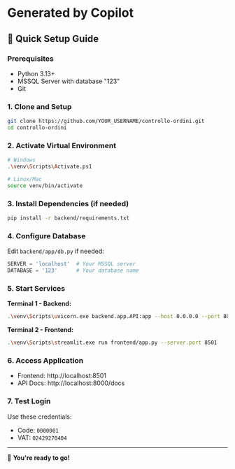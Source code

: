 # Generated by Copilot
## 🚀 Quick Setup Guide

### Prerequisites
- Python 3.13+
- MSSQL Server with database "123"
- Git

### 1. Clone and Setup
```bash
git clone https://github.com/YOUR_USERNAME/controllo-ordini.git
cd controllo-ordini
```

### 2. Activate Virtual Environment
```bash
# Windows
.\venv\Scripts\Activate.ps1

# Linux/Mac
source venv/bin/activate
```

### 3. Install Dependencies (if needed)
```bash
pip install -r backend/requirements.txt
```

### 4. Configure Database
Edit `backend/app/db.py` if needed:
```python
SERVER = 'localhost'  # Your MSSQL server
DATABASE = '123'      # Your database name
```

### 5. Start Services

**Terminal 1 - Backend:**
```bash
.\venv\Scripts\uvicorn.exe backend.app.API:app --host 0.0.0.0 --port 8000
```

**Terminal 2 - Frontend:**
```bash
.\venv\Scripts\streamlit.exe run frontend/app.py --server.port 8501
```

### 6. Access Application
- Frontend: http://localhost:8501
- API Docs: http://localhost:8000/docs

### 7. Test Login
Use these credentials:
- Code: `0000001`
- VAT: `02429270404`

---

🎉 **You're ready to go!**
